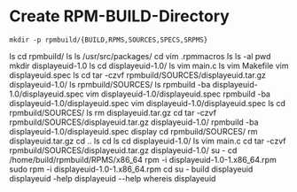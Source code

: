 # 
# Create RPM-BUILD-Directory
```
mkdir -p rpmbuild/{BUILD,RPMS,SOURCES,SPECS,SRPMS}
```
ls
cd rpmbuild/
ls
ls /usr/src/packages/
cd
vim .rpmmacros
ls
ls -al
pwd
mkdir displayeuid-1.0
ls
cd displayeuid-1.0/
ls
vim main.c
ls
vim Makefile
vim displayeuid.spec
ls
cd
tar -czvf rpmbuild/SOURCES/displayeuid.tar.gz displayeuid-1.0/
ls rpmbuild/SOURCES/
ls
rpmbuild -ba displayeuid-1.0/displayeuid.spec 
vim displayeuid-1.0/displayeuid.spec 
rpmbuild -ba displayeuid-1.0/displayeuid.spec 
vim displayeuid-1.0/displayeuid.spec 
ls
cd rpmbuild/SOURCES/
ls
rm displayeuid.tar.gz
cd
tar -czvf rpmbuild/SOURCES/displayeuid.tar.gz displayeuid-1.0/
rpmbuild -ba displayeuid-1.0/displayeuid.spec 
display
cd rpmbuild/SOURCES/
rm displayeuid.tar.gz
cd ..
ls
cd
ls
cd displayeuid-1.0/
ls
vim main.c 
cd
tar -czvf rpmbuild/SOURCES/displayeuid.tar.gz displayeuid-1.0/
su -
cd /home/build/rpmbuild/RPMS/x86_64
rpm -i displayeuid-1.0-1.x86_64.rpm 
sudo rpm -i displayeuid-1.0-1.x86_64.rpm 
cd
su - build 
displayeuid 
displayeuid -help
displayeuid --help
whereis displayeuid
